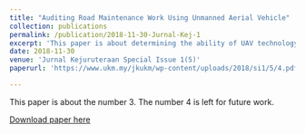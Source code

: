 ```yaml
---
title: "Auditing Road Maintenance Work Using Unmanned Aerial Vehicle"
collection: publications
permalink: /publication/2018-11-30-Jurnal-Kej-1
excerpt: 'This paper is about determining the ability of UAV technology in supervision and verification of maintenance works, and the effectiveness of spatial works in road maintenance.'
date: 2018-11-30
venue: 'Jurnal Kejuruteraan Special Issue 1(5)'
paperurl: 'https://www.ukm.my/jkukm/wp-content/uploads/2018/si1/5/4.pdf'

---
```

This paper is about the number 3. The number 4 is left for future work.

[Download paper here](https://www.researchgate.net/publication/333506571_Auditing_Road_Maintenance_Work_Using_Unmanned_Aerial_Vehicle)
